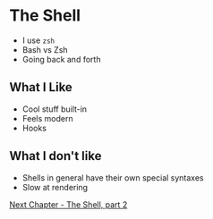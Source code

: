 # The Shell

* I use `zsh`
* Bash vs Zsh
* Going back and forth

## What I Like
* Cool stuff built-in
* Feels modern
* Hooks

## What I don't like
* Shells in general have their own special syntaxes
* Slow at rendering

[Next Chapter - The Shell, part 2](05-shell-part2.md)